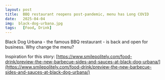 ```yaml
---
layout: post
title:  BBQ restaurant reopens post-pandemic, menu has Long COVID
date:   2025-04-04
img:  black-dog-urbana.jpg
tags:   [Food, Drink]
---
```


Black Dog Urbana - the famous BBQ restaurant - is back and open for business. Why change the menu?

Inspiration for this story: [https://www.smilepolitely.com/food-drink/preview-the-new-barbecue-sides-and-sauces-at-black-dog-urbana/](https://www.smilepolitely.com/food-drink/preview-the-new-barbecue-sides-and-sauces-at-black-dog-urbana/)
